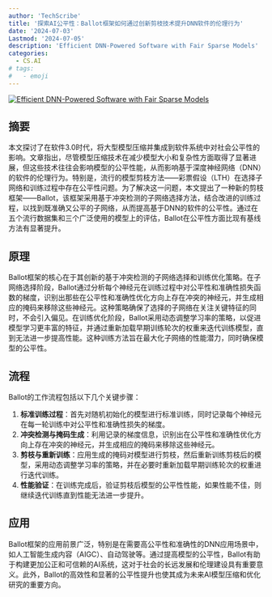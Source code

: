```yaml
---
author: 'TechScribe'
title: '探索AI公平性：Ballot框架如何通过创新剪枝技术提升DNN软件的伦理行为'
date: '2024-07-03'
Lastmod: '2024-07-05'
description: 'Efficient DNN-Powered Software with Fair Sparse Models'
categories:
  - CS.AI
# tags:
#   - emoji
---
```


[![Efficient DNN-Powered Software with Fair Sparse Models](https://arxiv-research-1301205113.cos.ap-guangzhou.myqcloud.com/images/2407.02805v1.pdf_0.jpg)](https://arxiv.org/abs/2407.02805v1)

## 摘要

本文探讨了在软件3.0时代，将大型模型压缩并集成到软件系统中对社会公平性的影响。文章指出，尽管模型压缩技术在减少模型大小和复杂性方面取得了显著进展，但这些技术往往会影响模型的公平性能，从而影响基于深度神经网络（DNN）的软件的伦理行为。特别是，流行的模型剪枝方法——彩票假设（LTH）在选择子网络和训练过程中存在公平性问题。为了解决这一问题，本文提出了一种新的剪枝框架——Ballot，该框架采用基于冲突检测的子网络选择方法，结合改进的训练过程，以找到既准确又公平的子网络，从而提高基于DNN的软件的公平性。通过在五个流行数据集和三个广泛使用的模型上的评估，Ballot在公平性方面比现有基线方法有显著提升。<!--more-->

## 原理

Ballot框架的核心在于其创新的基于冲突检测的子网络选择和训练优化策略。在子网络选择阶段，Ballot通过分析每个神经元在训练过程中对公平性和准确性损失函数的梯度，识别出那些在公平性和准确性优化方向上存在冲突的神经元，并生成相应的掩码来移除这些神经元。这种策略确保了选择的子网络在关注关键特征的同时，不会引入偏见。在训练优化阶段，Ballot采用动态调整学习率的策略，以促进模型学习更丰富的特征，并通过重新加载早期训练轮次的权重来迭代训练模型，直到无法进一步提高性能。这种训练方法旨在最大化子网络的性能潜力，同时确保模型的公平性。

## 流程

Ballot的工作流程包括以下几个关键步骤：
1. **标准训练过程**：首先对随机初始化的模型进行标准训练，同时记录每个神经元在每一轮训练中对公平性和准确性损失的梯度。
2. **冲突检测与掩码生成**：利用记录的梯度信息，识别出在公平性和准确性优化方向上存在冲突的神经元，并生成相应的掩码来移除这些神经元。
3. **剪枝与重新训练**：应用生成的掩码对模型进行剪枝，然后重新训练剪枝后的模型，采用动态调整学习率的策略，并在必要时重新加载早期训练轮次的权重进行迭代训练。
4. **性能验证**：在训练完成后，验证剪枝后模型的公平性性能，如果性能不佳，则继续迭代训练直到性能无法进一步提升。

## 应用

Ballot框架的应用前景广泛，特别是在需要高公平性和准确性的DNN应用场景中，如人工智能生成内容（AIGC）、自动驾驶等。通过提高模型的公平性，Ballot有助于构建更加公正和可信赖的AI系统，这对于社会的长远发展和伦理建设具有重要意义。此外，Ballot的高效性和显著的公平性提升也使其成为未来AI模型压缩和优化研究的重要方向。